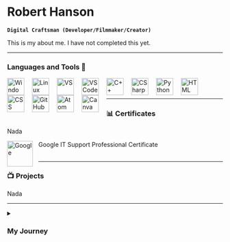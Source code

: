 # Robert Hanson

**`Digital Craftsman (Developer/Filmmaker/Creator)`**

This is my about me. I have not completed this yet.



---

### Languages and Tools 🧰

<img align="left" alt="Windows" width="40px" style="padding-right: 15px;" src="https://cdn.jsdelivr.net/gh/devicons/devicon/icons/windows8/windows8-original.svg" />
<img align="left" alt="Linux" width="40px" style="padding-right:15px;" src="https://cdn.jsdelivr.net/gh/devicons/devicon/icons/linux/linux-original.svg" />
<img align="left" alt="VS" width="40px" style="padding-right:15px;" src="https://cdn.jsdelivr.net/gh/devicons/devicon/icons/visualstudio/visualstudio-plain.svg" /> 
<img align="left" alt="VS Code" width="40px" style="padding-right:15px;" src="https://cdn.jsdelivr.net/gh/devicons/devicon/icons/vscode/vscode-original.svg" />
<img align="left" alt="C++" width="40px" style="padding-right:15px;" src="https://cdn.jsdelivr.net/gh/devicons/devicon/icons/cplusplus/cplusplus-original.svg" />
<img align="left" alt="CSharp" width="40px" style="padding-right:15px;" src="https://cdn.jsdelivr.net/gh/devicons/devicon/icons/csharp/csharp-original.svg" />
<img align="left" alt="Python" width="40px" style="padding-right:15px;" src="https://cdn.jsdelivr.net/gh/devicons/devicon/icons/python/python-plain.svg" />
<img align="left" alt="HTML" width="40px" style="padding-right:15px;" src="https://cdn.jsdelivr.net/gh/devicons/devicon/icons/html5/html5-plain.svg" />
<img align="left" alt="CSS" width="40px" style="padding-right:15px;" src="https://cdn.jsdelivr.net/gh/devicons/devicon/icons/css3/css3-plain.svg" />
<img align="left" alt="GitHub" width="40px" style="padding-right:15px;" src="https://cdn.jsdelivr.net/gh/devicons/devicon/icons/github/github-original.svg" />
<img align="left" alt="Atom" width="40px" style="padding-right:15px;" src="https://cdn.jsdelivr.net/gh/devicons/devicon/icons/atom/atom-original.svg" />
<img align="left" alt="Canva" width="40px" style="padding-right:15px;" src="https://cdn.jsdelivr.net/gh/devicons/devicon/icons/canva/canva-original.svg" />

<br/>
<br/>

---


### 📊 Certificates

Nada

<img align="left" alt="Google" width="60px" style="padding-right:10px;" src="https://cdn.jsdelivr.net/gh/devicons/devicon/icons/google/google-plain-wordmark.svg" />
Google IT Support Professional Certificate
          
<br />
<br />

---


### 📺 Projects

Nada

---


<details>
 <summary><h3> My Journey</h3></summary>
   This is where there will be more information about me... eventually.

